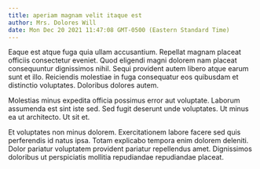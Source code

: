 ```yaml
---
title: aperiam magnam velit itaque est
author: Mrs. Dolores Will
date: Mon Dec 20 2021 11:47:08 GMT-0500 (Eastern Standard Time)
---
```

Eaque est atque fuga quia ullam accusantium. Repellat magnam placeat officiis consectetur eveniet. Quod eligendi magni dolorem nam placeat consequuntur dignissimos nihil. Sequi provident autem libero atque earum sunt et illo. Reiciendis molestiae in fuga consequatur eos quibusdam et distinctio voluptates. Doloribus dolores autem.

 Molestias minus expedita officia possimus error aut voluptate. Laborum assumenda est sint iste sed. Sed fugit deserunt unde voluptates. Ut minus ea ut architecto. Ut sit et.

 Et voluptates non minus dolorem. Exercitationem labore facere sed quis perferendis id natus ipsa. Totam explicabo tempora enim dolorem deleniti. Dolor pariatur voluptatem provident pariatur repellendus amet. Dignissimos doloribus ut perspiciatis mollitia repudiandae repudiandae placeat.